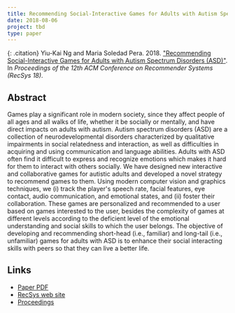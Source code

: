 ```yaml
---
title: Recommending Social-Interactive Games for Adults with Autism Spectrum Disorders (ASD)
date: 2018-08-06
project: tbd
type: paper
---
```


{: .citation}
Yiu-Kai Ng and Maria Soledad Pera. 2018. ["Recommending Social-Interactive Games for Adults with Autism Spectrum Disorders (ASD)"](#). In <cite>Proceedings of the 12th ACM Conference on Recommender Systems (RecSys 18)</cite>.

## Abstract

Games play a significant role in modern society, since they affect people of all ages and all walks of life, whether it be socially or mentally, and have direct impacts on adults with autism. Autism spectrum disorders (ASD) are a collection of neurodevelopmental disorders characterized by qualitative impairments in social relatedness and interaction, as well as difficulties in acquiring and using communication and language abilities. Adults with ASD often find it difficult to express and recognize emotions which makes it hard for them to interact with others socially. We have designed new interactive and collaborative games for autistic adults and developed a novel strategy to recommend games to them. Using modern computer vision and graphics techniques, we (i) track the player's speech rate, facial features, eye contact, audio communication, and emotional states, and (ii) foster their collaboration. These games are personalized and recommended to a user based on games interested to the user, besides the complexity of games at different levels according to the deficient level of the emotional understanding and social skills to which the user belongs. The objective of developing and recommending short-head (i.e., familiar) and long-tail (i.e., unfamiliar) games for adults with ASD is to enhance their social interacting skills with peers so that they can live a better life.

## Links

* [Paper PDF](http://delivery.acm.org/10.1145/3250000/3240405/p209-ng.pdf?ip=132.178.207.4&id=3240405&acc=ACTIVE%20SERVICE&key=A79D83B43E50B5B8%2EA938C0F0E726A157%2E4D4702B0C3E38B35%2E4D4702B0C3E38B35&__acm__=1576616014_d8328097a9124a90bfc3b2886dad932d)
* [RecSys web site](https://recsys.acm.org/recsys18/)
* [Proceedings](https://dl.acm.org/citation.cfm?id=3240323)